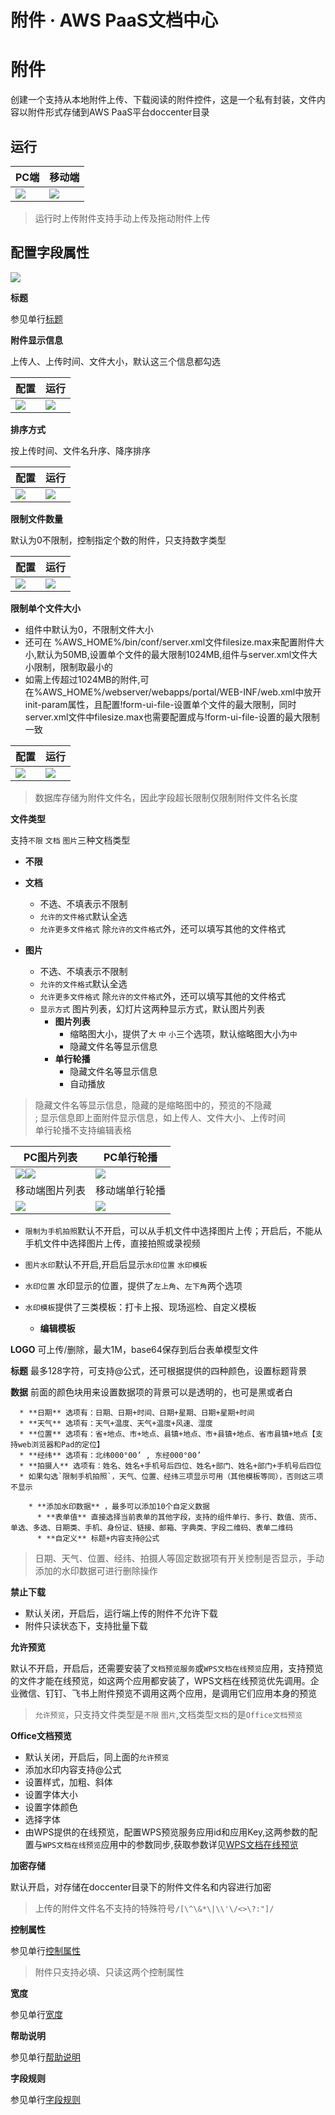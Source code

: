 # 附件 · AWS PaaS文档中心

# 附件

创建一个支持从本地附件上传、下载阅读的附件控件，这是一个私有封装，文件内容以附件形式存储到AWS PaaS平台doccenter目录

## 运行

PC端 | 移动端  
---|---  
[![](https://docs.awspaas.com/user-manual/aws-pass-console-user-manual-form-vue-64ga/zj/textf_PC.png)](<textf_PC.png>) | [![](https://docs.awspaas.com/user-manual/aws-pass-console-user-manual-form-vue-64ga/zj/textf_mobile.png)](<textf_mobile.png>)  
  
> 运行时上传附件支持手动上传及拖动附件上传

## 配置字段属性

[![](https://docs.awspaas.com/user-manual/aws-pass-console-user-manual-form-vue-64ga/zj/textf1.png)](<textf1.png>)

**标题**

参见单行[标题](<text.html#title>)

**附件显示信息**

上传人、上传时间、文件大小，默认这三个信息都勾选

配置 | 运行  
---|---  
[![](https://docs.awspaas.com/user-manual/aws-pass-console-user-manual-form-vue-64ga/zj/textf2.png)](<textf2.png>) | [![](https://docs.awspaas.com/user-manual/aws-pass-console-user-manual-form-vue-64ga/zj/textf2.1.png)](<textf2.1.png>)  
  
**排序方式**

按上传时间、文件名升序、降序排序

配置 | 运行  
---|---  
[![](https://docs.awspaas.com/user-manual/aws-pass-console-user-manual-form-vue-64ga/zj/textf3.png)](<textf3.png>) | [![](https://docs.awspaas.com/user-manual/aws-pass-console-user-manual-form-vue-64ga/zj/textf3.1.png)](<textf3.1.png>)  
  
**限制文件数量**

默认为0不限制，控制指定个数的附件，只支持数字类型

配置 | 运行  
---|---  
[![](https://docs.awspaas.com/user-manual/aws-pass-console-user-manual-form-vue-64ga/zj/textf4.png)](<textf4.png>) | [![](https://docs.awspaas.com/user-manual/aws-pass-console-user-manual-form-vue-64ga/zj/textf4.1.png)](<textf4.1.png>)  
  
**限制单个文件大小**

  * 组件中默认为0，不限制文件大小
  * 还可在 %AWS_HOME%/bin/conf/server.xml文件filesize.max来配置附件大小,默认为50MB,设置单个文件的最大限制1024MB,组件与server.xml文件大小限制，限制取最小的
  * 如需上传超过1024MB的附件,可在%AWS_HOME%/webserver/webapps/portal/WEB-INF/web.xml中放开init-param属性，且配置!form-ui-file-设置单个文件的最大限制，同时server.xml文件中filesize.max也需要配置成与!form-ui-file-设置的最大限制一致

配置 | 运行  
---|---  
[![](https://docs.awspaas.com/user-manual/aws-pass-console-user-manual-form-vue-64ga/zj/textf5.png)](<textf5.png>) | [![](https://docs.awspaas.com/user-manual/aws-pass-console-user-manual-form-vue-64ga/zj/textf5.1.png)](<textf5.1.png>)  
  
> 数据库存储为附件文件名，因此字段超长限制仅限制附件文件名长度

**文件类型**

支持`不限` `文档` `图片`三种文档类型

  * **不限**
  * **文档**

    * 不选、不填表示不限制
    * `允许的文件格式`默认全选
    * `允许更多文件格式` 除`允许的文件格式`外，还可以填写其他的文件格式
  * **图片**

    * 不选、不填表示不限制
    * `允许的文件格式`默认全选
    * `允许更多文件格式` 除`允许的文件格式`外，还可以填写其他的文件格式
    * `显示方式` 图片列表，幻灯片这两种显示方式，默认图片列表
      * **图片列表**
        * 缩略图大小，提供了`大` `中` `小`三个选项，默认缩略图大小为`中`
        * 隐藏文件名等显示信息
      * **单行轮播**
        * 隐藏文件名等显示信息
        * 自动播放

> 隐藏文件名等显示信息，隐藏的是缩略图中的，预览的不隐藏  
> ; 显示信息即上面附件显示信息，如上传人、文件大小、上传时间  
> 单行轮播不支持编辑表格

PC图片列表 | PC单行轮播  
---|---  
[![](https://docs.awspaas.com/user-manual/aws-pass-console-user-manual-form-vue-64ga/zj/textf6.png)](<textf6.png>)[![](https://docs.awspaas.com/user-manual/aws-pass-console-user-manual-form-vue-64ga/zj/textf6.1.png)](<textf6.1.png>) | [![](https://docs.awspaas.com/user-manual/aws-pass-console-user-manual-form-vue-64ga/zj/textf6.2.png)](<textf6.2.png>)  
移动端图片列表 | 移动端单行轮播  
[![](https://docs.awspaas.com/user-manual/aws-pass-console-user-manual-form-vue-64ga/zj/textf7.png)](<textf7.png>) | [![](https://docs.awspaas.com/user-manual/aws-pass-console-user-manual-form-vue-64ga/zj/textf7.1.png)](<textf7.1.png>)  
  
  * `限制为手机拍照`默认不开启，可以从手机文件中选择图片上传；开启后，不能从手机文件中选择图片上传，直接拍照或录视频
  * `图片水印`默认不开启,开启后显示`水印位置` `水印模板`
  * `水印位置` 水印显示的位置，提供了`左上角`、`左下角`两个选项
  * `水印模板`提供了三类模板：打卡上报、现场巡检、自定义模板

    * **编辑模板**

**LOGO** 可上传/删除，最大1M，base64保存到后台表单模型文件

**标题** 最多128字符，可支持@公式，还可根据提供的四种颜色，设置标题背景

**数据** 前面的颜色块用来设置数据项的背景可以是透明的，也可是黑或者白

      * **日期** 选项有：日期、日期+时间、日期+星期、日期+星期+时间
      * **天气** 选项有：天气+温度、天气+温度+风速、湿度
      * **位置** 选项有：省+地点、市+地点、县镇+地点、市+县镇+地点、省市县镇+地点【支持web浏览器和Pad的定位】
      * **经纬** 选项有：北纬000°00’ , 东经000°00’
      * **拍摄人** 选项有：姓名、姓名+手机号后四位、姓名+部门、姓名+部门+手机号后四位
      * 如果勾选`限制手机拍照`，天气、位置、经纬三项显示可用（其他模板等同），否则这三项不显示

        * **添加水印数据** ，最多可以添加10个自定义数据
          * **表单值** 直接选择当前表单的其他字段，支持的组件单行、多行、数值、货币、单选、多选、日期类、手机、身份证、链接、邮箱、字典类、字段二维码、表单二维码
          * **自定义** 标题+内容支持@公式

> 日期、天气、位置、经纬、拍摄人等固定数据项有开关控制是否显示，手动添加的水印数据可进行删除操作

**禁止下载**

  * 默认关闭，开启后，运行端上传的附件不允许下载
  * 附件只读状态下，支持批量下载

**允许预览**

默认不开启，开启后，还需要安装了`文档预览服务`或`WPS文档在线预览`应用，支持预览的文件才能在线预览，如这两个应用都安装了，WPS文档在线预览优先调用。企业微信、钉钉、飞书上附件预览不调用这两个应用，是调用它们应用本身的预览

> `允许预览`，只支持文件类型是`不限` `图片`,文档类型`文档`的是`Office文档预览`

**Office文档预览**

  * 默认关闭，开启后，同上面的`允许预览`
  * 添加水印内容支持@公式
  * 设置样式，加粗、斜体
  * 设置字体大小
  * 设置字体颜色
  * 选择字体
  * 由WPS提供的在线预览，配置WPS预览服务应用id和应用Key,这两参数的配置与`WPS文档在线预览`应用中的参数同步,获取参数详见[WPS文档在线预览](<https://docs.awspaas.com/apps/com.actionsoft.apps.addons.wpsonline/index.html>)

**加密存储**

默认开启，对存储在doccenter目录下的附件文件名和内容进行加密

> 上传的附件文件名不支持的特殊符号`/[\^\&*\|\\'\/<>\?:"]/`

**控制属性**

参见单行[控制属性](<text.html#control>)

> 附件只支持必填、只读这两个控制属性

**宽度**

参见单行[宽度](<text.html#wigth>)

**帮助说明**

参见单行[帮助说明](<text.html#help>)

**字段规则**

参见单行[字段规则](<text.html#zdgz>)
